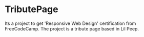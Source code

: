 # TributePage
Its a project to get 'Responsive Web Design' certification from FreeCodeCamp. The project is a tribute page based in Lil Peep.
